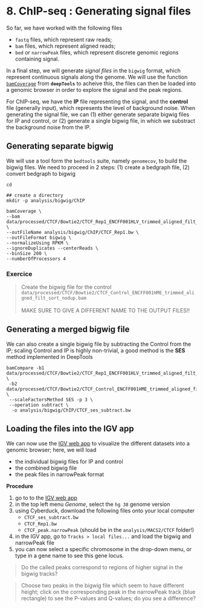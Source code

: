 # 8. ChIP-seq : Generating signal files

So far, we have worked with the following files

* `fastq` files, which represent raw reads;
* `bam` files, which represent aligned reads;
* `bed` or  `narrowPeak` files, which represent discrete  genomic regions containing signal.

In a final step, we will generate *signal files* in the `bigwig` format, which represent continuous signals along the genome. We will use the function [`bamCoverage`](https://deeptools.readthedocs.io/en/develop/content/tools/bamCoverage.html) from **`deepTools`** to acheive this, the files can then be loaded into a genomic browser in order to explore the signal and the peak regions.

For ChIP-seq, we have the **IP** file representing the signal, and the **control** file (generally input), which represents the level of background noise. When generating the signal file, we can (1) either generate separate bigwig files for IP and control, or (2) generate a single bigwig file, in which we substract the background noise from the IP.

## Generating separate bigwig

We will use a tool form the `bedtools` suite, namely `genomecov`, to build the bigwig files. We need to proceed in 2 steps: (1) create a bedgraph file, (2) convert bedgraph to bigwig

```
cd

## create a directory
mkdir -p analysis/bigwig/ChIP

bamCoverage \
--bam data/processed/CTCF/Bowtie2/CTCF_Rep1_ENCFF001HLV_trimmed_aligned_filt_sort_nodup.bam \
--outFileName analysis/bigwig/ChIP/CTCF_Rep1.bw \
--outFileFormat bigwig \
--normalizeUsing RPKM \
--ignoreDuplicates --centerReads \
--binSize 200 \
--numberOfProcessors 4

```

### Exercice

> Create the bigwig file for the control `data/processed/CTCF/Bowtie2/CTCF_Control_ENCFF001HME_trimmed_aligned_filt_sort_nodup.bam`<br></br> MAKE SURE TO GIVE A DIFFERENT NAME TO THE OUTPUT FILES!!

## Generating a merged bigwig file

We can also create a single bigwig file by subtracting the Control from the IP; scaling Control and IP is highly non-trivial, a good method is the **SES** method implemented in DeepTools

```
bamCompare -b1 data/processed/CTCF/Bowtie2/CTCF_Rep1_ENCFF001HLV_trimmed_aligned_filt_sort_nodup.bam \
 -b2 data/processed/CTCF/Bowtie2/CTCF_Control_ENCFF001HME_trimmed_aligned_filt_sort_nodup.bam \
 --scaleFactorsMethod SES -p 3 \
 --operation subtract \
  -o analysis/bigwig/ChIP/CTCF_ses_subtract.bw
```

## Loading the files into the IGV app       

We can now use the [IGV web app](https://igv.org/app/) to visualize the different datasets into a genomic browser; here, we will load
* the individual bigwig files for IP and control
* the combined bigwig file
* the peak files in narrowPeak format

**Procedure**

1. go to to the [IGV web app](https://igv.org/app/)
2. in the top left menu *Genome*, select the `hg 38` genome version
3. using Cyberduck, download the following files onto your local computer
   * `CTCF_ses_subtract.bw`
   * `CTCF_Rep1.bw`
   * `CTCF_peak.narrowPeak` (should be in the `analysis/MACS2/CTCF` folder!)
4. in the IGV app, go to `Tracks > local files...` and load the bigwig and narrowPeak file
5. you can now select a specific chromosome in the drop-down menu, or type in a gene name to see this gene locus.


> Do the called peaks correspond to regions of higher signal in the bigwig tracks?

> Choose two peaks in the bigwig file which seem to have different height; click on the corresponding peak in the narrowPeak track (blue rectangle) to see the P-values and Q-values; do you see a difference?
